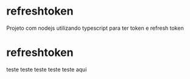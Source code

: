 # refreshtoken
Projeto com nodejs utilizando typescript para ter token e refresh token

# refreshtoken
teste teste teste teste teste aqui